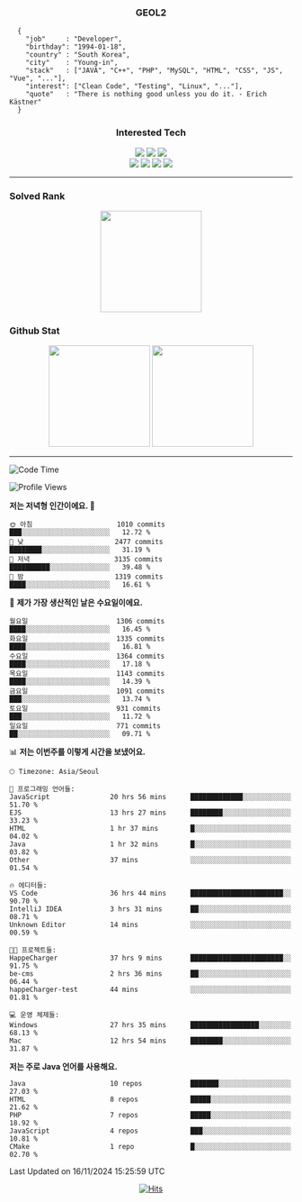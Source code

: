 <div align="center">

  ### GEOL2
</div>

```
  {
    "job"     : "Developer",
    "birthday": "1994-01-18",
    "country" : "South Korea",
    "city"    : "Young-in",
    "stack"   : ["JAVA", "C++", "PHP", "MySQL", "HTML", "CSS", "JS", "Vue", "..."],
    "interest": ["Clean Code", "Testing", "Linux", "..."], 
    "quote"   : "There is nothing good unless you do it. - Erich Kästner"
  }
  ```
  
<div align="center">
  
  ### Interested Tech
  
  <img src="https://img.shields.io/badge/Laravel-F05340?style=flat-square&logo=Laravel&logoColor=white">
  <img src="https://img.shields.io/badge/SpringBoot-6DB33F?style=flat-square&logo=SpringBoot&logoColor=white">
  <img src="https://img.shields.io/badge/Express-000000?style=flat-square&logo=Express&logoColor=white">
  <br>
  <img src="https://img.shields.io/badge/Three.js-000000?style=flat-square&logo=Three.js&logoColor=white">
  <img src="https://img.shields.io/badge/JavaScript-F7DF1E?style=flat-square&logo=JavaScript&logoColor=black">
  <img src="https://img.shields.io/badge/TypeScript-007acc?style=flat-square&logo=TypeScript&logoColor=black">
  <img src="https://img.shields.io/badge/MySQL-4479A1?style=flat-square&logo=mysql&logoColor=white"><br>

</div>

------------

  ### Solved Rank
  
  <div align="center">
    <img height="180em" src="https://mazassumnida.wtf/api/v2/generate_badge?boj=geol2">
  </div>
  
  ### Github Stat 
  <div align="center">
    <img height="180em" src="https://github-readme-stats-git-masterrstaa-rickstaa.vercel.app/api?username=geol2&show_icons=true&theme=dark">
    <img height="180em" src="https://github-readme-stats-git-masterrstaa-rickstaa.vercel.app/api/top-langs/?username=geol2&show_icons=true&hide=css,scss,html&layout=compact&theme=dark&count_private=true&langs_count=8">
  </div>
  
------------

<!--START_SECTION:waka-->
![Code Time](http://img.shields.io/badge/Code%20Time-3%2C447%20hrs%2022%20mins-blue)

![Profile Views](http://img.shields.io/badge/Profile%20Views-9-blue)

**저는 저녁형 인간이에요. 🦉** 

```text
🌞 아침                     1010 commits        ███░░░░░░░░░░░░░░░░░░░░░░   12.72 % 
🌆 낮　                     2477 commits        ████████░░░░░░░░░░░░░░░░░   31.19 % 
🌃 저녁                     3135 commits        ██████████░░░░░░░░░░░░░░░   39.48 % 
🌙 밤　                     1319 commits        ████░░░░░░░░░░░░░░░░░░░░░   16.61 % 
```
📅 **제가 가장 생산적인 날은 수요일이에요.** 

```text
월요일                      1306 commits        ████░░░░░░░░░░░░░░░░░░░░░   16.45 % 
화요일                      1335 commits        ████░░░░░░░░░░░░░░░░░░░░░   16.81 % 
수요일                      1364 commits        ████░░░░░░░░░░░░░░░░░░░░░   17.18 % 
목요일                      1143 commits        ████░░░░░░░░░░░░░░░░░░░░░   14.39 % 
금요일                      1091 commits        ███░░░░░░░░░░░░░░░░░░░░░░   13.74 % 
토요일                      931 commits         ███░░░░░░░░░░░░░░░░░░░░░░   11.72 % 
일요일                      771 commits         ██░░░░░░░░░░░░░░░░░░░░░░░   09.71 % 
```


📊 **저는 이번주를 이렇게 시간을 보냈어요.** 

```text
🕑︎ Timezone: Asia/Seoul

💬 프로그래밍 언어들: 
JavaScript               20 hrs 56 mins      █████████████░░░░░░░░░░░░   51.70 % 
EJS                      13 hrs 27 mins      ████████░░░░░░░░░░░░░░░░░   33.23 % 
HTML                     1 hr 37 mins        █░░░░░░░░░░░░░░░░░░░░░░░░   04.02 % 
Java                     1 hr 32 mins        █░░░░░░░░░░░░░░░░░░░░░░░░   03.82 % 
Other                    37 mins             ░░░░░░░░░░░░░░░░░░░░░░░░░   01.54 % 

🔥 에디터들: 
VS Code                  36 hrs 44 mins      ███████████████████████░░   90.70 % 
IntelliJ IDEA            3 hrs 31 mins       ██░░░░░░░░░░░░░░░░░░░░░░░   08.71 % 
Unknown Editor           14 mins             ░░░░░░░░░░░░░░░░░░░░░░░░░   00.59 % 

🐱‍💻 프로젝트들: 
HappeCharger             37 hrs 9 mins       ███████████████████████░░   91.75 % 
be-cms                   2 hrs 36 mins       ██░░░░░░░░░░░░░░░░░░░░░░░   06.44 % 
happeCharger-test        44 mins             ░░░░░░░░░░░░░░░░░░░░░░░░░   01.81 % 

💻 운영 체제들: 
Windows                  27 hrs 35 mins      █████████████████░░░░░░░░   68.13 % 
Mac                      12 hrs 54 mins      ████████░░░░░░░░░░░░░░░░░   31.87 % 
```

**저는 주로 Java 언어를 사용해요.** 

```text
Java                     10 repos            ███████░░░░░░░░░░░░░░░░░░   27.03 % 
HTML                     8 repos             █████░░░░░░░░░░░░░░░░░░░░   21.62 % 
PHP                      7 repos             █████░░░░░░░░░░░░░░░░░░░░   18.92 % 
JavaScript               4 repos             ███░░░░░░░░░░░░░░░░░░░░░░   10.81 % 
CMake                    1 repo              █░░░░░░░░░░░░░░░░░░░░░░░░   02.70 % 
```




 Last Updated on 16/11/2024 15:25:59 UTC
<!--END_SECTION:waka-->

<div align="center">
  
  [![Hits](https://hits.seeyoufarm.com/api/count/incr/badge.svg?url=https%3A%2F%2Fgithub.com%2Fgeol2&count_bg=%2379C83D&title_bg=%23555555&icon=myspace.svg&icon_color=%23E7E7E7&title=hits&edge_flat=false)](https://hits.seeyoufarm.com)
  
</div>

<!--
**Geol2/Geol2** is a ✨ _special_ ✨ repository because its `README.md` (this file) appears on your GitHub profile.

Here are some ideas to get you started:
- 🔭 I’m currently working on ...
- 🌱 I’m currently learning ...
- 👯 I’m looking to collaborate on ...
- 🤔 I’m looking for help with ...
- 💬 Ask me about ...
- 📫 How to reach me: ...
- 😄 Pronouns: ...
- ⚡ Fun fact: ...
-->
